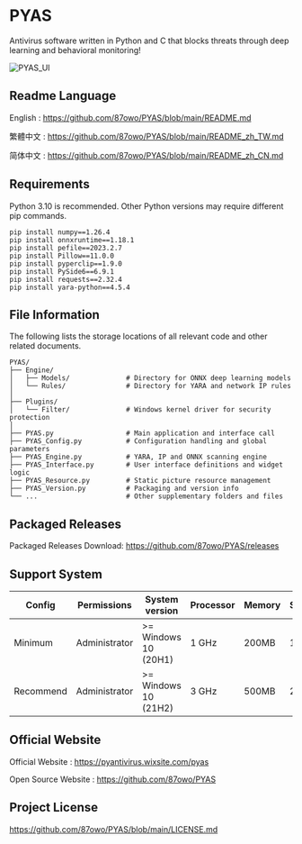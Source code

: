 # PYAS

Antivirus software written in Python and C that blocks threats through deep learning and behavioral monitoring!

![PYAS_UI](https://github.com/user-attachments/assets/68765836-7272-482f-b8cd-d8ba728d88ab)

## Readme Language

English : https://github.com/87owo/PYAS/blob/main/README.md

繁體中文 : https://github.com/87owo/PYAS/blob/main/README_zh_TW.md

简体中文 : https://github.com/87owo/PYAS/blob/main/README_zh_CN.md

## Requirements

Python 3.10 is recommended. Other Python versions may require different pip commands.

```
pip install numpy==1.26.4
pip install onnxruntime==1.18.1
pip install pefile==2023.2.7
pip install Pillow==11.0.0
pip install pyperclip==1.9.0
pip install PySide6==6.9.1
pip install requests==2.32.4
pip install yara-python==4.5.4
```

## File Information

The following lists the storage locations of all relevant code and other related documents.

```
PYAS/
├── Engine/
│   ├── Models/              # Directory for ONNX deep learning models
│   └── Rules/               # Directory for YARA and network IP rules
│
├── Plugins/
│   └── Filter/              # Windows kernel driver for security protection
│
├── PYAS.py                  # Main application and interface call
├── PYAS_Config.py           # Configuration handling and global parameters
├── PYAS_Engine.py           # YARA, IP and ONNX scanning engine
├── PYAS_Interface.py        # User interface definitions and widget logic
├── PYAS_Resource.py         # Static picture resource management
├── PYAS_Version.py          # Packaging and version info
└── ...                      # Other supplementary folders and files
```

## Packaged Releases

Packaged Releases Download: https://github.com/87owo/PYAS/releases

## Support System

| Config    | Permissions   | System version       | Processor | Memory | Storage |
|-----------|---------------|----------------------|-----------|--------|---------|
| Minimum   | Administrator | >= Windows 10 (20H1) | 1 GHz     | 200MB  | 100MB   |
| Recommend | Administrator | >= Windows 10 (21H2) | 3 GHz     | 500MB  | 200MB   |

## Official Website

Official Website : https://pyantivirus.wixsite.com/pyas

Open Source Website : https://github.com/87owo/PYAS

## Project License

https://github.com/87owo/PYAS/blob/main/LICENSE.md

